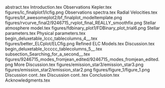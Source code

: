 abstract.tex
Introduction.tex
Observations   Kepler.tex
figures/lc_finalplot1/lcfig.png
Observations   spectra.tex
Radial Velocities.tex
figures/bf_awesomeplot2/bf_finalplot_modeltemplate.png
figures/rvcurve_final2/9246715_rvplot_final_REALLY_smoothfix.png
Stellar atmosphere model.tex
figures/fdbinary_plot1/FDBinary_plot_trial6.png
Stellar parameters.tex
Physical parameters.tex
begin_deluxetable_lccc_tablecolumns_4__.tex
figures/better_ELCplot/ELCfig.png
Refined ELC Models.tex
Discussion.tex
begin_deluxetable_lccccc_tablecolumns_5__.tex
subsection_Searching_for_a_second__.tex
figures/9246715_modes_fromjean_edited/9246715_modes_fromjean_edited.png
More Discussion.tex
figures/emission_star3/emission_star3.png
figures/emission_star2/emission_star2.png
figures/figure_1/figure_1.png
Discussion cont..tex
Discussion cont..tex
Conclusion.tex
Acknowledgments.tex
